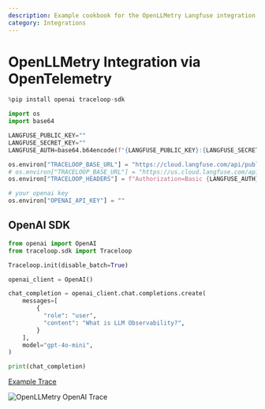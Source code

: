 ```yaml
---
description: Example cookbook for the OpenLLMetry Langfuse integration using OpenTelemetry.
category: Integrations
---
```


# OpenLLMetry Integration via OpenTelemetry


```python
%pip install openai traceloop-sdk
```


```python
import os
import base64

LANGFUSE_PUBLIC_KEY=""
LANGFUSE_SECRET_KEY=""
LANGFUSE_AUTH=base64.b64encode(f"{LANGFUSE_PUBLIC_KEY}:{LANGFUSE_SECRET_KEY}".encode()).decode()

os.environ["TRACELOOP_BASE_URL"] = "https://cloud.langfuse.com/api/public/otel" # EU data region
# os.environ["TRACELOOP_BASE_URL"] = "https://us.cloud.langfuse.com/api/public/otel" # US data region
os.environ["TRACELOOP_HEADERS"] = f"Authorization=Basic {LANGFUSE_AUTH}"

# your openai key
os.environ["OPENAI_API_KEY"] = ""
```

## OpenAI SDK


```python
from openai import OpenAI
from traceloop.sdk import Traceloop

Traceloop.init(disable_batch=True)

openai_client = OpenAI()

chat_completion = openai_client.chat.completions.create(
    messages=[
        {
          "role": "user",
          "content": "What is LLM Observability?",
        }
    ],
    model="gpt-4o-mini",
)

print(chat_completion)
```

[Example Trace](https://cloud.langfuse.com/project/cloramnkj0002jz088vzn1ja4/traces/e417c49b4044725e48aa0e089534fa12?timestamp=2025-02-02T22%3A04%3A04.487Z)

![OpenLLMetry OpenAI Trace](https://langfuse.com/images/cookbook/otel-integration-openllmetry/openllmetry-openai-trace.png)
